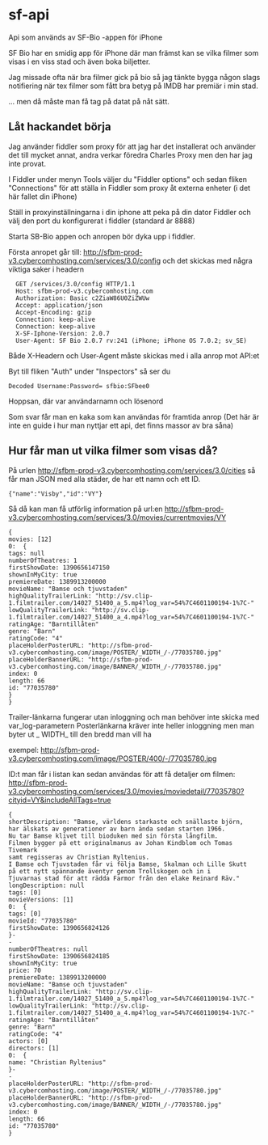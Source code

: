 # sf-api
Api som används av SF-Bio -appen för iPhone

SF Bio har en smidig app för iPhone där man främst kan se vilka filmer som visas i en viss stad och även boka biljetter.

Jag missade ofta när bra filmer gick på bio så jag tänkte bygga någon slags notifiering när tex filmer som fått bra betyg på IMDB har premiär i min stad.

... men då måste man få tag på datat på nåt sätt.

## Låt hackandet börja

Jag använder fiddler som proxy för att jag har det installerat och använder det till mycket annat,
andra verkar föredra Charles Proxy men den har jag inte provat.

I Fiddler under menyn Tools väljer du "Fiddler options" och sedan fliken "Connections" för att ställa in Fiddler som proxy åt externa enheter (i det här fallet din iPhone)

Ställ in proxyinställningarna i din iphone att peka på din dator Fiddler och välj den port du konfigurerat i fiddler (standard är 8888)

Starta SB-Bio appen och anropen bör dyka upp i fiddler.

Första anropet går till:
http://sfbm-prod-v3.cybercomhosting.com/services/3.0/config
och det skickas med några viktiga saker i headern

```
  GET /services/3.0/config HTTP/1.1
  Host: sfbm-prod-v3.cybercomhosting.com
  Authorization: Basic c2ZiaW86U0ZiZWUw
  Accept: application/json
  Accept-Encoding: gzip
  Connection: keep-alive
  Connection: keep-alive
  X-SF-Iphone-Version: 2.0.7
  User-Agent: SF Bio 2.0.7 rv:241 (iPhone; iPhone OS 7.0.2; sv_SE)
```
Både X-Headern och User-Agent måste skickas med i alla anrop mot API:et


Byt till fliken "Auth" under "Inspectors" så ser du
```
Decoded Username:Password= sfbio:SFbee0
```

Hoppsan, där var användarnamn och lösenord

Som svar får man en kaka som kan användas för framtida anrop
(Det här är inte en guide i hur man nyttjar ett api, det finns massor av bra såna)


## Hur får man ut vilka filmer som visas då?

På urlen http://sfbm-prod-v3.cybercomhosting.com/services/3.0/cities
så får man JSON med alla städer, de har ett namn och ett ID.
```
{"name":"Visby","id":"VY"}
```
Så då kan man få utförlig information på url:en
http://sfbm-prod-v3.cybercomhosting.com/services/3.0/movies/currentmovies/VY
```
{
movies: [12]
0:  {
tags: null
numberOfTheatres: 1
firstShowDate: 1390656147150
shownInMyCity: true
premiereDate: 1389913200000
movieName: "Bamse och tjuvstaden"
highQualityTrailerLink: "http://sv.clip-1.filmtrailer.com/14027_51400_a_5.mp4?log_var=54%7C4601100194-1%7C-"
lowQualityTrailerLink: "http://sv.clip-1.filmtrailer.com/14027_51400_a_4.mp4?log_var=54%7C4601100194-1%7C-"
ratingAge: "Barntillåten"
genre: "Barn"
ratingCode: "4"
placeHolderPosterURL: "http://sfbm-prod-v3.cybercomhosting.com/image/POSTER/_WIDTH_/-/77035780.jpg"
placeHolderBannerURL: "http://sfbm-prod-v3.cybercomhosting.com/image/BANNER/_WIDTH_/-/77035780.jpg"
index: 0
length: 66
id: "77035780"
}
}
```
Trailer-länkarna fungerar utan inloggning och man behöver inte skicka med var_log-parametern
Posterlänkarna kräver inte heller inloggning men man byter ut _ WIDTH_ till den bredd man vill ha

exempel: http://sfbm-prod-v3.cybercomhosting.com/image/POSTER/400/-/77035780.jpg

ID:t man får i listan kan sedan användas för att få detaljer om filmen:
http://sfbm-prod-v3.cybercomhosting.com/services/3.0/movies/moviedetail/77035780?cityid=VY&includeAllTags=true
```
{
shortDescription: "Bamse, världens starkaste och snällaste björn, 
har älskats av generationer av barn ända sedan starten 1966. 
Nu tar Bamse klivet till bioduken med sin första långfilm. 
Filmen bygger på ett originalmanus av Johan Kindblom och Tomas Tivemark 
samt regisseras av Christian Ryltenius. 
I Bamse och Tjuvstaden får vi följa Bamse, Skalman och Lille Skutt 
på ett nytt spännande äventyr genom Trollskogen och in i 
Tjuvarnas stad för att rädda Farmor från den elake Reinard Räv."
longDescription: null
tags: [0]
movieVersions: [1]
0:  {
tags: [0]
movieId: "77035780"
firstShowDate: 1390656824126
}-
-
numberOfTheatres: null
firstShowDate: 1390656824185
shownInMyCity: true
price: 70
premiereDate: 1389913200000
movieName: "Bamse och tjuvstaden"
highQualityTrailerLink: "http://sv.clip-1.filmtrailer.com/14027_51400_a_5.mp4?log_var=54%7C4601100194-1%7C-"
lowQualityTrailerLink: "http://sv.clip-1.filmtrailer.com/14027_51400_a_4.mp4?log_var=54%7C4601100194-1%7C-"
ratingAge: "Barntillåten"
genre: "Barn"
ratingCode: "4"
actors: [0]
directors: [1]
0:  {
name: "Christian Ryltenius"
}-
-
placeHolderPosterURL: "http://sfbm-prod-v3.cybercomhosting.com/image/POSTER/_WIDTH_/-/77035780.jpg"
placeHolderBannerURL: "http://sfbm-prod-v3.cybercomhosting.com/image/BANNER/_WIDTH_/-/77035780.jpg"
index: 0
length: 66
id: "77035780"
}
``` 




